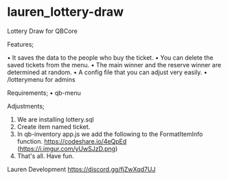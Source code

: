 # lauren_lottery-draw
Lottery Draw for QBCore

Features;

• It saves the data to the people who buy the ticket.
• You can delete the saved tickets from the menu.
• The main winner and the reserve winner are determined at random.
• A config file that you can adjust very easily.
• /lotterymenu for admins

Requirements;
• qb-menu

Adjustments;
1. We are installing lottery.sql
2. Create item named ticket.
3. In qb-inventory app.js we add the following to the FormatItemInfo function.
    https://codeshare.io/4eQpEd
    (https://i.imgur.com/yUwSJzD.png)
4. That's all. Have fun.


Lauren Development
https://discord.gg/fjZwXqd7UJ
